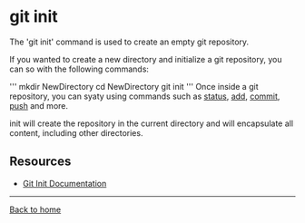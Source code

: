 # git init

The 'git init' command is used to create an empty git repository.

If you wanted to create a new directory and initialize a git repository, you can so with the following commands:

'''
mkdir NewDirectory
cd NewDirectory
git init
'''
Once inside a git repository, you can syaty using commands such as
[status](./status.md),
[add](./add.md),
[commit](./Commit.md),
[push](./Push.md)
and more.

init will create the repository in the current directory and will encapsulate all content, including other directories.

## Resources

- [Git Init Documentation](https://git-scm.com/docs/git/git-init)

---

[Back to home](../README.md)